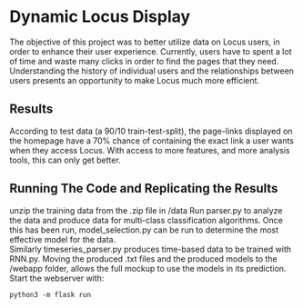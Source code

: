 # Dynamic Locus Display

The objective of this project was to better utilize data on Locus users, in 
order to enhance their user experience. Currently, users have to spent a lot of
time and waste many clicks in order to find the pages that they need. 
Understanding the history of individual users and the relationships between 
users presents an opportunity to make Locus much more efficient.

## Results

According to test data (a 90/10 train-test-split), the page-links displayed
on the homepage have a 70% chance of containing the exact link a user wants
when they access Locus. With access to more features, and more analysis tools,
this can only get better. 

## Running The Code and Replicating the Results
unzip the training data from the .zip file in /data
Run parser.py to analyze the data and produce data for 
multi-class classification algorithms. Once this has been 
run, model\_selection.py can be run to determine the most
effective model for the data.   
Similarly timeseries\_parser.py produces time-based data
to be trained with RNN.py.
Moving the produced .txt files and the produced models to
the /webapp folder, allows the full mockup to use the models
in its prediction.
Start the webserver with:
```
python3 -m flask run
```
